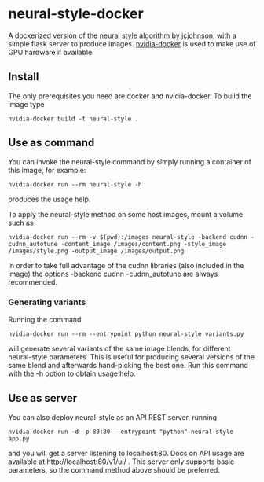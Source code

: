 # neural-style-docker

A dockerized version of the [neural style algorithm by jcjohnson](https://github.com/jcjohnson/neural-style), with a simple flask server to produce images. [nvidia-docker](https://github.com/NVIDIA/nvidia-docker) is used to make use of GPU hardware if available.

## Install

The only prerequisites you need are docker and nvidia-docker. To build the image type

	nvidia-docker build -t neural-style .

## Use as command

You can invoke the neural-style command by simply running a container of this image, for example:

	nvidia-docker run --rm neural-style -h

produces the usage help.

To apply the neural-style method on some host images, mount a volume such as

	nvidia-docker run --rm -v $(pwd):/images neural-style -backend cudnn -cudnn_autotune -content_image /images/content.png -style_image /images/style.png -output_image /images/output.png

In order to take full advantage of the cudnn libraries (also included in the image) the options -backend cudnn -cudnn_autotune are always recommended.

### Generating variants

Running the command 

	nvidia-docker run --rm --entrypoint python neural-style variants.py

will generate several variants of the same image blends, for different neural-style parameters. This is useful for producing several versions of the same blend and afterwards hand-picking the best one. Run this command with the -h option to obtain usage help.
	
## Use as server

You can also deploy neural-style as an API REST server, running

	nvidia-docker run -d -p 80:80 --entrypoint "python" neural-style app.py

and you will get a server listening to localhost:80. Docs on API usage are available at http://localhost:80/v1/ui/ . This server only supports basic parameters, so the command method above should be preferred.

